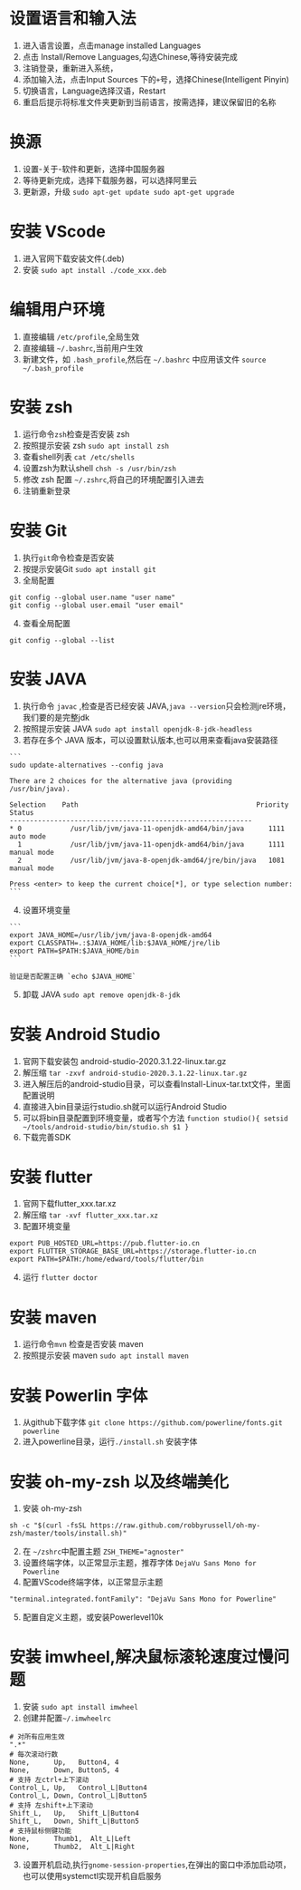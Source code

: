 # 设置语言和输入法
  1. 进入语言设置，点击manage installed Languages
  2. 点击 Install/Remove Languages,勾选Chinese,等待安装完成
  3. 注销登录，重新进入系统，
  4. 添加输入法，点击Input Sources 下的`+`号，选择Chinese(Intelligent Pinyin)
  5. 切换语言，Language选择汉语，Restart
  6. 重启后提示将标准文件夹更新到当前语言，按需选择，建议保留旧的名称

    
# 换源
  1. 设置-关于-软件和更新，选择中国服务器
  2. 等待更新完成，选择下载服务器，可以选择阿里云
  2. 更新源，升级
    ```
    sudo apt-get update
    sudo apt-get upgrade
    ```  


# 安装 VScode
  1. 进入官网下载安装文件(.deb)
  2. 安装
    ```
    sudo apt install ./code_xxx.deb
    ```

# 编辑用户环境
  1. 直接编辑 `/etc/profile`,全局生效    
  2. 直接编辑 `~/.bashrc`,当前用户生效     
  3. 新建文件，如 `.bash_profile`,然后在 `~/.bashrc` 中应用该文件 `source ~/.bash_profile`


# 安装 zsh
  1. 运行命令`zsh`检查是否安装 zsh
  2. 按照提示安装 zsh `sudo apt install zsh`
  3. 查看shell列表 `cat /etc/shells`
  3. 设置zsh为默认shell `chsh -s /usr/bin/zsh`
  4. 修改 zsh 配置 `~/.zshrc`,将自己的环境配置引入进去
  5. 注销重新登录



# 安装 Git
  1. 执行`git`命令检查是否安装
  2. 按提示安装Git `sudo apt install git`
  3. 全局配置
  ```
  git config --global user.name "user name"
  git config --global user.email "user email"
  ```
  4. 查看全局配置
  ```
  git config --global --list
  ```

# 安装 JAVA
  1. 执行命令 `javac` ,检查是否已经安装 JAVA,`java --version`只会检测jre环境，我们要的是完整jdk
  2. 按照提示安装 JAVA `sudo apt install openjdk-8-jdk-headless` 
  3. 若存在多个 JAVA 版本，可以设置默认版本,也可以用来查看java安装路径
  
    ```
    sudo update-alternatives --config java

    There are 2 choices for the alternative java (providing /usr/bin/java).

    Selection    Path                                            Priority   Status
    ------------------------------------------------------------
    * 0            /usr/lib/jvm/java-11-openjdk-amd64/bin/java      1111      auto mode
      1            /usr/lib/jvm/java-11-openjdk-amd64/bin/java      1111      manual mode
      2            /usr/lib/jvm/java-8-openjdk-amd64/jre/bin/java   1081      manual mode
    
    Press <enter> to keep the current choice[*], or type selection number:
    ```  
  4. 设置环境变量
  
    ```
    export JAVA_HOME=/usr/lib/jvm/java-8-openjdk-amd64
    export CLASSPATH=.:$JAVA_HOME/lib:$JAVA_HOME/jre/lib
    export PATH=$PATH:$JAVA_HOME/bin
    ```    
    
    验证是否配置正确 `echo $JAVA_HOME`    
    
  5. 卸载 JAVA `sudo apt remove openjdk-8-jdk`
  

# 安装 Android Studio
  1. 官网下载安装包 android-studio-2020.3.1.22-linux.tar.gz
  2. 解压缩
    ```
    tar -zxvf android-studio-2020.3.1.22-linux.tar.gz
    ```
  3. 进入解压后的android-studio目录，可以查看Install-Linux-tar.txt文件，里面配置说明
  4. 直接进入bin目录运行studio.sh就可以运行Android Studio
  5. 可以将bin目录配置到环境变量，或者写个方法
    ```
    function studio(){
        setsid ~/tools/android-studio/bin/studio.sh $1
    }
    ``` 
  6. 下载完善SDK  

# 安装 flutter
  1. 官网下载flutter_xxx.tar.xz
  2. 解压缩 `tar -xvf flutter_xxx.tar.xz`
  3. 配置环境变量
  ```
  export PUB_HOSTED_URL=https://pub.flutter-io.cn
  export FLUTTER_STORAGE_BASE_URL=https://storage.flutter-io.cn
  export PATH=$PATH:/home/edward/tools/flutter/bin
  ```
  4. 运行 `flutter doctor`


# 安装 maven
  1. 运行命令`mvn` 检查是否安装 maven
  2. 按照提示安装 maven `sudo apt install maven`


# 安装 Powerlin 字体
  1. 从github下载字体 `git clone https://github.com/powerline/fonts.git powerline`
  2. 进入powerline目录，运行`./install.sh` 安装字体


# 安装 oh-my-zsh 以及终端美化
  1. 安装 oh-my-zsh
  ```
  sh -c "$(curl -fsSL https://raw.github.com/robbyrussell/oh-my-zsh/master/tools/install.sh)"
  ```
  2. 在 `~/zshrc`中配置主题 `ZSH_THEME="agnoster"`
  3. 设置终端字体，以正常显示主题，推荐字体 `DejaVu Sans Mono for Powerline`
  4. 配置VScode终端字体，以正常显示主题
  ```
  "terminal.integrated.fontFamily": "DejaVu Sans Mono for Powerline"
  ```
  5. 配置自定义主题，或安装Powerlevel10k

# 安装 imwheel,解决鼠标滚轮速度过慢问题
  1. 安装 `sudo apt install imwheel`
  2. 创建并配置`~/.imwheelrc`  
  ```
  # 对所有应用生效
  ".*"
  # 每次滚动行数
  None,      Up,   Button4, 4
  None,      Down, Button5, 4
  # 支持 左ctrl+上下滚动
  Control_L, Up,   Control_L|Button4
  Control_L, Down, Control_L|Button5
  # 支持 左shift+上下滚动
  Shift_L,   Up,   Shift_L|Button4
  Shift_L,   Down, Shift_L|Button5
  # 支持鼠标侧键功能
  None,      Thumb1,  Alt_L|Left
  None,      Thumb2,  Alt_L|Right
  ```
  3. 设置开机启动,执行`gnome-session-properties`,在弹出的窗口中添加启动项，也可以使用systemctl实现开机自启服务
